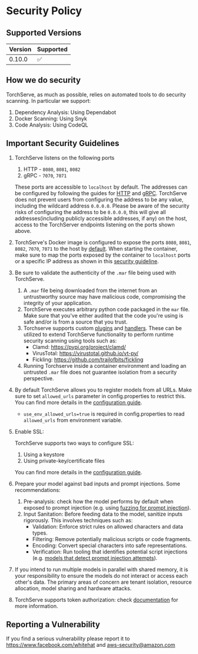 # Security Policy

## Supported Versions

| Version | Supported          |
|---------| ------------------ |
| 0.10.0   | :white_check_mark: |


## How we do security

TorchServe, as much as possible, relies on automated tools to do security scanning. In particular we support:
1. Dependency Analysis: Using Dependabot
2. Docker Scanning: Using Snyk
3. Code Analysis: Using CodeQL

## Important Security Guidelines

1. TorchServe listens on the following ports
    1. HTTP - `8080`, `8081`, `8082`
    2. gRPC - `7070`, `7071`

    These ports are accessible to `localhost` by default.  The addresses can be configured by following the guides for
    [HTTP](https://github.com/pytorch/serve/blob/master/docs/configuration.md#configure-torchserve-listening-address-and-port) and
    [gRPC](https://github.com/pytorch/serve/blob/master/docs/configuration.md#configure-torchserve-grpc-listening-addresses-and-ports).
    TorchServe does not prevent users from configuring the address to be any value, including the wildcard address `0.0.0.0`.
    Please be aware of the security risks of configuring the address to be `0.0.0.0`, this will give all addresses(including publicly accessible addresses, if any)
    on the host, access to the TorchServer endpoints listening on the ports shown above.
2. TorchServe's Docker image is configured to expose the ports `8080`, `8081`, `8082`, `7070`, `7071` to the host by [default](https://github.com/pytorch/serve/blob/master/docker/Dockerfile). When starting the container,
   make sure to map the ports exposed by the container to `localhost` ports or a specific IP address as shown in this [security guideline](https://github.com/pytorch/serve/blob/master/docker/README.md#security-guideline).

3. Be sure to validate the authenticity of the `.mar` file being used with TorchServe.
    1. A `.mar` file being downloaded from the internet from an untrustworthy source may have malicious code, compromising the integrity of your application.
    2. TorchServe executes arbitrary python code packaged in the `mar` file. Make sure that you've either audited that the code you're using is safe and/or is from a source that you trust.
    3. Torchserve supports custom [plugins](https://github.com/pytorch/serve/tree/master/plugins) and [handlers](https://github.com/pytorch/serve/blob/master/docs/custom_service.md).
       These can be utilized to extend TorchServe functionality to perform runtime security scanning using tools such as:
        - Clamd: https://pypi.org/project/clamd/
        - VirusTotal: https://virustotal.github.io/vt-py/
        - Fickling: https://github.com/trailofbits/fickling
    4. Running Torchserve inside a container environment and loading an untrusted `.mar` file does not guarantee isolation from a security perspective.
4. By default TorchServe allows you to register models from all URLs. Make sure to set `allowed_urls` parameter in config.properties to restrict this. You can find more details in the [configuration guide](https://pytorch.org/serve/configuration.html#other-properties).
    - `use_env_allowed_urls=true` is required in config.properties to read `allowed_urls` from environment variable.
5. Enable SSL:

    TorchServe supports two ways to configure SSL:
    1. Using a keystore
    2. Using private-key/certificate files

    You can find more details in the [configuration guide](https://pytorch.org/serve/configuration.html#enable-ssl).
6. Prepare your model against bad inputs and prompt injections. Some recommendations:
    1. Pre-analysis: check how the model performs by default when exposed to prompt injection (e.g. using [fuzzing for prompt injection](https://github.com/FonduAI/awesome-prompt-injection?tab=readme-ov-file#tools)).
    2. Input Sanitation: Before feeding data to the model, sanitize inputs rigorously. This involves techniques such as:
        - Validation: Enforce strict rules on allowed characters and data types.
        - Filtering: Remove potentially malicious scripts or code fragments.
        - Encoding: Convert special characters into safe representations.
        - Verification: Run tooling that identifies potential script injections (e.g. [models that detect prompt injection attempts](https://python.langchain.com/docs/guides/safety/hugging_face_prompt_injection)).
7. If you intend to run multiple models in parallel with shared memory, it is your responsibility to ensure the models do not interact or access each other's data. The primary areas of concern are tenant isolation, resource allocation, model sharing and hardware attacks.
8. TorchServe supports token authorization: check [documentation](https://github.com/pytorch/serve/blob/master/docs/token_authorization_api.md) for more information.




## Reporting a Vulnerability

If you find a serious vulnerability please report it to https://www.facebook.com/whitehat and aws-security@amazon.com
